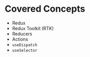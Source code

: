 # Covered Concepts

* Redux
* Redux Toolkit (RTK)
* Reducers
* Actions
* `useDispatch`
* `useSelector`